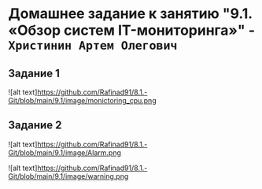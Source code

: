 # Домашнее задание к занятию "9.1. «Обзор систем IT-мониторинга»" - `Христинин Артем Олегович`

## Задание 1

![alt text]https://github.com/Rafinad91/8.1.-Git/blob/main/9.1/image/monictoring_cpu.png

## Задание 2

![alt text]https://github.com/Rafinad91/8.1.-Git/blob/main/9.1/image/Alarm.png

![alt text]https://github.com/Rafinad91/8.1.-Git/blob/main/9.1/image/warning.png